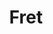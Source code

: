---
layout: project
title: Fret
description: Learn the notes on the neck of your guitar
hero: /assets/fret_screenshot.png
link: http://www.seanjohnsen.com/Fret/
---